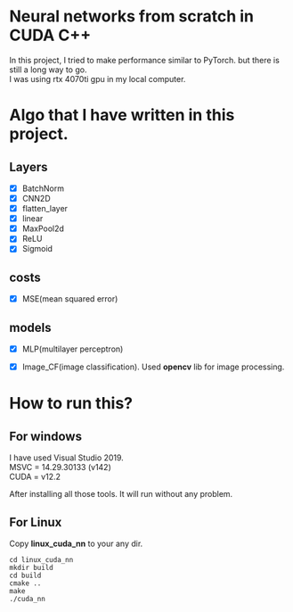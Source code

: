 # Neural networks from scratch in CUDA C++

In this project, I tried to make performance similar to PyTorch. but there is still a long way to go.  
I was using rtx 4070ti gpu in my local computer.

# Algo that I have written in this project.

## Layers
- [x] BatchNorm
- [x] CNN2D
- [x] flatten_layer
- [x] linear
- [x] MaxPool2d
- [x] ReLU
- [x] Sigmoid

## costs
- [x] MSE(mean squared error)	

## models 
- [x] MLP(multilayer perceptron) 
- [x] Image_CF(image classification).
Used **opencv** lib for image processing.
  

# How to run this?

## For windows
I have used Visual Studio 2019.  
MSVC = 14.29.30133 (v142)  
CUDA = v12.2  

After installing all those tools. It will run without any problem.  

## For Linux 
Copy **linux_cuda_nn** to your any dir.

``` 
cd linux_cuda_nn
mkdir build
cd build
cmake ..
make
./cuda_nn
```


